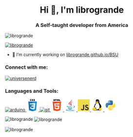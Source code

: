 <h1 align="center">Hi 👋, I'm librogrande</h1>
<h3 align="center">A Self-taught developer from America</h3>

<p align="left"> <img src="https://komarev.com/ghpvc/?username=librogrande&label=Profile%20views&color=0e75b6&style=flat" alt="librogrande" /> </p>

<p align="left"> <a href="https://github.com/ryo-ma/github-profile-trophy"><img src="https://github-profile-trophy.vercel.app/?username=librogrande" alt="librogrande" /></a> </p>

- 🔭 I’m currently working on [librogrande.github.io/BSU](librogrande.github.io/BSU)

<h3 align="left">Connect with me:</h3>
<p align="left">
<a href="https://www.youtube.com/c/universenerd" target="blank"><img align="center" src="https://raw.githubusercontent.com/rahuldkjain/github-profile-readme-generator/master/src/images/icons/Social/youtube.svg" alt="universenerd" height="30" width="40" /></a>
</p>

<h3 align="left">Languages and Tools:</h3>
<p align="left"> <a href="https://www.arduino.cc/" target="_blank" rel="noreferrer"> <img src="https://cdn.worldvectorlogo.com/logos/arduino-1.svg" alt="arduino" width="40" height="40"/> </a> <a href="https://www.w3schools.com/css/" target="_blank" rel="noreferrer"> <img src="https://raw.githubusercontent.com/devicons/devicon/master/icons/css3/css3-original-wordmark.svg" alt="css3" width="40" height="40"/> </a> <a href="https://git-scm.com/" target="_blank" rel="noreferrer"> <img src="https://www.vectorlogo.zone/logos/git-scm/git-scm-icon.svg" alt="git" width="40" height="40"/> </a> <a href="https://www.w3.org/html/" target="_blank" rel="noreferrer"> <img src="https://raw.githubusercontent.com/devicons/devicon/master/icons/html5/html5-original-wordmark.svg" alt="html5" width="40" height="40"/> </a> <a href="https://www.java.com" target="_blank" rel="noreferrer"> <img src="https://raw.githubusercontent.com/devicons/devicon/master/icons/java/java-original.svg" alt="java" width="40" height="40"/> </a> <a href="https://developer.mozilla.org/en-US/docs/Web/JavaScript" target="_blank" rel="noreferrer"> <img src="https://raw.githubusercontent.com/devicons/devicon/master/icons/javascript/javascript-original.svg" alt="javascript" width="40" height="40"/> </a> <a href="https://www.linux.org/" target="_blank" rel="noreferrer"> <img src="https://raw.githubusercontent.com/devicons/devicon/master/icons/linux/linux-original.svg" alt="linux" width="40" height="40"/> </a> <a href="https://www.python.org" target="_blank" rel="noreferrer"> <img src="https://raw.githubusercontent.com/devicons/devicon/master/icons/python/python-original.svg" alt="python" width="40" height="40"/> </a> </p>

<p><img align="left" src="https://github-readme-stats.vercel.app/api/top-langs?username=librogrande&show_icons=true&locale=en&layout=compact" alt="librogrande" /></p>

<p>&nbsp;<img align="center" src="https://github-readme-stats.vercel.app/api?username=librogrande&show_icons=true&locale=en" alt="librogrande" /></p>

<p><img align="center" src="https://github-readme-streak-stats.herokuapp.com/?user=librogrande&" alt="librogrande" /></p>
